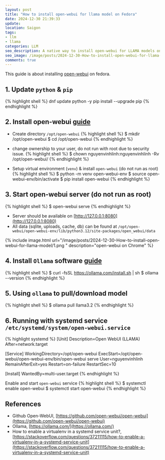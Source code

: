 ```yaml
---
layout: post
title: "How to install open-webui for llama model on Fedora"
date: 2024-12-30 21:39:33
update:
location: Saigon
tags:
- llm
- llama
categories: LLM
seo_description: A native way to install open-webui for LLAMA models on Fedora OS (no docker)
seo_image: /image/posts/2024-12-30-How-to-install-open-webui-for-llama-model/seo.png
comments: true
---
```


This guide is about installing [open-webui](https://github.com/open-webui/open-webui) on fedora.

## 1. Update `python` & `pip`
{% highlight shell %}
dnf update python -y
pip install --upgrade pip
{% endhighlight %}

## 2. Install open-webui [guide](https://github.com/open-webui/open-webui?tab=readme-ov-file#how-to-install-)

- Create directory `/opt/open-webui`
{% highlight shell %}
$ mkdir /opt/open-webui
$ cd /opt/open-webui
{% endhighlight %}

- change ownership to your user, do not run with root due to security issue.
{% highlight shell %}
$ chown nguyenvinhlinh:nguyenvinhlinh -Rv /opt/open-webui/
{% endhighlight %}

- Setup virtual environment (`venv`) & install `open-webui` (do not run as root)
{% highlight shell %}
$ python -m venv open-webui-env
$ source open-webui-env/bin/activate
$ pip install open-webui
{% endhighlight %}


## 3. Start open-webui server (do not run as root)
{% highlight shell %}
$ open-webui serve
{% endhighlight %}

- Server should be available on [http://127.0.0.1:8080](http://127.0.0.1:8080)
- All data (sqlite, uploads, cache, db) can be found at `/opt/open-webui/open-webui-env/lib/python3.12/site-packages/open_webui/data`

{% include image.html url="/image/posts/2024-12-30-How-to-install-open-webui-for-llama-model/1.png " description="open-webui on Chrome" %}

## 4. Install `Ollama` software [guide](https://ollama.com/download)
{% highlight shell %}
$ curl -fsSL https://ollama.com/install.sh | sh
$ ollama --version
{% endhighlight %}

## 5. Using `ollama` to pull/download model
{% highlight shell %}
$ ollama pull llama3.2
{% endhighlight %}

## 6. Running with systemd service `/etc/systemd/system/open-webui.service`

{% highlight systemd %}
[Unit]
Description=Open WebUI (LLAMA)
After=network.target

[Service]
WorkingDirectory=/opt/open-webui
ExecStart=/opt/open-webui/open-webui-env/bin/open-webui serve
User=nguyenvinhlinh
RemainAfterExit=yes
Restart=on-failure
RestartSec=10

[Install]
WantedBy=multi-user.target
{% endhighlight %}

Enable and start `open-webui` service
{% highlight shell %}
$ systemctl enable open-webui
$ systemctl start  open-webui
{% endhighlight %}



## References
- Github Open-WebUI, [https://github.com/open-webui/open-webui](https://github.com/open-webui/open-webui)
- Ollama, [https://ollama.com/](https://ollama.com/)
- How to enable a virtualenv in a systemd service unit?, [https://stackoverflow.com/questions/37211115/how-to-enable-a-virtualenv-in-a-systemd-service-unit](https://stackoverflow.com/questions/37211115/how-to-enable-a-virtualenv-in-a-systemd-service-unit)
